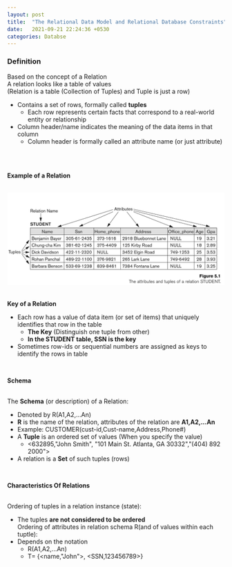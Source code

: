 ```yaml
---
layout: post
title:  "The Relational Data Model and Relational Database Constraints"
date:   2021-09-21 22:24:36 +0530
categories: Databse
---
```


### **Definition** <br/>


Based on the concept of a Relation<br/>
A relation looks like a table of values<br/>
(Relation is a table (Collection of Tuples) and Tuple is just a row)<br/>
   - Contains a set of rows, formally called **tuples**<br/>
      - Each row represents certain facts that correspond to a real-world entity or relationship<br/>
   - Column header/name indicates the meaning of the data items in that column <br/>
      - Column header is formally called an attribute name (or just attribute) <br/>
<br/>
<br/>

**Example of a Relation** <br/>
<br/>

![Image Alt MemoryLayout](/assets/relation1.png) <br/>
<br/>

**Key of a Relation**
- Each row has a value of data item (or set of items) that uniquely identifies that row in the table <br/>
   - **The Key** (Distinguish one tuple from other) <br/>
   - **In the STUDENT table, SSN is the key** <br/>
- Sometimes row-ids or sequential numbers are assigned as keys to identify the rows in table <br/>
<br/>

**Schema** <br/>
<br/>

The **Schema** (or description) of a Relation: <br/>
- Denoted by R(A1,A2,...An)<br/>
- **R** is the name of the relation, attributes of the relation are **A1,A2,...An** <br/>
- Example: CUSTOMER(cust-id,Cust-name,Address,Phone#)<br/>
- A **Tuple** is an ordered set of values (When you specify the value) <br/>
   - <632895,"John Smith", "101 Main St. Atlanta, GA 30332","(404) 892 2000"> <br/>
- A relation is a **Set** of such tuples (rows) <br/>
<br/>

**Characteristics Of Relations** <br/>
<br/>

Ordering of tuples in a relation instance (state): <br/>
   - The tuples **are not considered to be ordered**<br/>
Ordering of attributes in relation schema R(and of values within each tuptle): <br/>
   - Depends on the notation <br/>
      - R(A1,A2,...An) <br/>
      - T= {<name,"John">, <SSN,123456789>} <br/>
